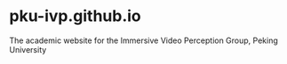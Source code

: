 # pku-ivp.github.io
The academic website for the Immersive Video Perception Group, Peking University
